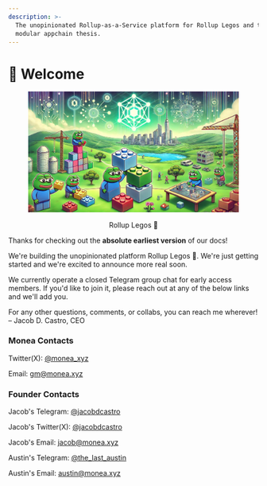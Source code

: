 ```yaml
---
description: >-
  The unopinionated Rollup-as-a-Service platform for Rollup Legos and the
  modular appchain thesis.
---
```


# 🧱 Welcome

<div align="center">

<figure><img src=".gitbook/assets/rollup-legos-banner.png" alt="" width="563"><figcaption><p>Rollup Legos 🧱</p></figcaption></figure>

</div>

Thanks for checking out the **absolute earliest version** of our docs!

We're building the unopinionated platform Rollup Legos 🧱. We're just getting started and we're excited to announce more real soon.

We currently operate a closed Telegram group chat for early access members. If you'd like to join it, please reach out at any of the below links and we'll add you.

For any other questions, comments, or collabs, you can reach me wherever! – Jacob D. Castro, CEO

### Monea Contacts

Twitter(X): [@monea\_xyz](https://x.com/monea\_xyz)

Email: [gm@monea.xyz](mailto:gm@monea.xyz)

### Founder Contacts

Jacob's Telegram: [@jacobdcastro](https://t.me/jacobdcastro)

Jacob's Twitter(X): [@jacobdcastro](https://x.com/jacobdcastro)

Jacob's Email: [jacob@monea.xyz](mailto:jacob@monealabs.xyz)

Austin's Telegram: [@the\_last\_austin](https://t.me/the\_last\_austin)

Austin's Email: [austin@monea.xyz](mailto:austin@monea.xyz)
